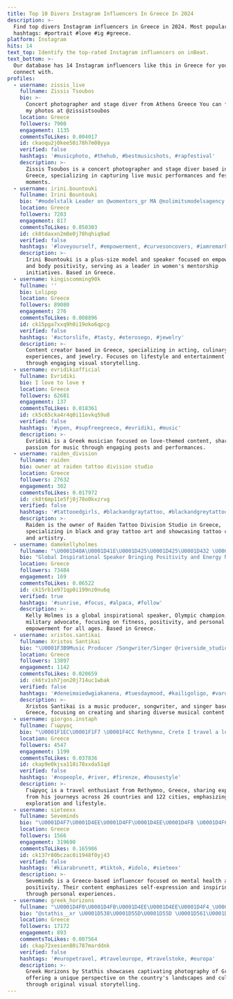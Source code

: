 ```yaml
---
title: Top 10 Divers Instagram Influencers In Greece In 2024
description: >-
  Find top divers Instagram influencers in Greece in 2024. Most popular
  hashtags: #portrait #love #ig #greece.
platform: Instagram
hits: 14
text_top: Identify the top-rated Instagram influencers on inBeat.
text_bottom: >-
  Our database has 14 Instagram influencers like this in Greece for you to
  connect with.
profiles:
  - username: zissis_live
    fullname: Zissis Tsoubos
    bio: >-
      Concert photographer and stage diver from Athens Greece You can find also
      my photos at @zissistsoubos
    location: Greece
    followers: 7900
    engagement: 1135
    commentsToLikes: 0.004017
    id: ckaoqu2j0kee50i78h7m08yya
    verified: false
    hashtags: '#musicphoto, #thehub, #bestmusicshots, #rapfestival'
    description: >-
      Zissis Tsoubos is a concert photographer and stage diver based in Athens,
      Greece, specializing in capturing live music performances and festival
      moments.
  - username: irini.bountouki
    fullname: Irini Bountouki
    bio: "#modelstalk Leader on @womentors_gr MA @nolimitsmodelsagency \U0001F1EE\U0001F1F9\U0001F1E8\U0001F1F3\U0001F1F9\U0001F1F7 Mum Speaker 1st \U0001F1EC\U0001F1F7 plus size model"
    location: Greece
    followers: 7203
    engagement: 817
    commentsToLikes: 0.050303
    id: ck8tdaxxn2m8e0j78hqhiq9ad
    verified: false
    hashtags: '#loveyourself, #empowerment, #curvesoncovers, #iamremarkable'
    description: >-
      Irini Bountouki is a plus-size model and speaker focused on empowerment
      and body positivity, serving as a leader in women's mentorship
      initiatives. Based in Greece.
  - username: kingiscomming90k
    fullname: ''
    bio: Lolipop
    location: Greece
    followers: 89080
    engagement: 276
    commentsToLikes: 0.008896
    id: ck15pga7xxq9h0i19oko6qpcg
    verified: false
    hashtags: '#actorslife, #tasty, #eterosego, #jewelry'
    description: >-
      Content creator based in Greece, specializing in acting, culinary
      experiences, and jewelry. Focuses on lifestyle and entertainment themes
      through engaging visual storytelling.
  - username: evridikiofficial
    fullname: Evridiki
    bio: I love to love ❣️
    location: Greece
    followers: 62681
    engagement: 137
    commentsToLikes: 0.018361
    id: ck5c65cka4r4q0i11ovkq59u8
    verified: false
    hashtags: '#ypen, #supfreegreece, #evridiki, #music'
    description: >-
      Evridiki is a Greek musician focused on love-themed content, sharing her
      passion for music through engaging posts and performances.
  - username: raiden_division
    fullname: raiden
    bio: owner at raiden tattoo division studio
    location: Greece
    followers: 27632
    engagement: 302
    commentsToLikes: 0.017972
    id: ck8t6mp11e5fj0j78o0kxzrvg
    verified: false
    hashtags: '#tattooedgirls, #blackandgraytattoo, #blackandgreytattoo, #tattooartist'
    description: >-
      Raiden is the owner of Raiden Tattoo Division Studio in Greece,
      specializing in black and gray tattoo art and showcasing tattoo culture
      and artistry.
  - username: damekellyholmes
    fullname: "\U0001D40A\U0001D41E\U0001D425\U0001D425\U0001D432 \U0001D407\U0001D428\U0001D425\U0001D426\U0001D41E\U0001D42C \U0001F601"
    bio: "Global Inspirational Speaker Bringing Positivity and Energy No matter your age! Colonel,Dame, Double Olympic \U0001F947\U0001F947 @militaryinmotion for fitness \U0001F3CB\U0001F3FD‍♂️\U0001F4AA\U0001F3FD"
    location: Greece
    followers: 73484
    engagement: 169
    commentsToLikes: 0.06522
    id: ck15rb1e971qp0i199nz0nu6q
    verified: true
    hashtags: '#sunrise, #focus, #alpaca, #follow'
    description: >-
      Kelly Holmes is a global inspirational speaker, Olympic champion, and
      military advocate, focusing on fitness, positivity, and personal
      empowerment for all ages. Based in Greece.
  - username: xristos.santikai
    fullname: Xristos Santikai
    bio: "\U0001F3B9Music Producer /Songwriter/Singer @riverside_studio_gr"
    location: Greece
    followers: 13897
    engagement: 1142
    commentsToLikes: 0.020659
    id: ck6tv1sh7jon20j714uc1wbak
    verified: false
    hashtags: '#deneimaiedwgiakanena, #tuesdaymood, #kailigoligo, #vardis'
    description: >-
      Xristos Santikai is a music producer, songwriter, and singer based in
      Greece, focusing on creating and sharing diverse musical content.
  - username: giorgos.instaph
    fullname: Γιώργος
    bio: "\U0001F1EC\U0001F1F7 \U0001F4CC Rethymno, Crete I travel a lot; I hate having my life disrupted by routine. \U0001F30E 26/195 countries | 122 cities"
    location: Greece
    followers: 4547
    engagement: 1199
    commentsToLikes: 0.037836
    id: ckap9e0kjsa110i78xxda51qd
    verified: false
    hashtags: '#nopeople, #river, #firenze, #housestyle'
    description: >-
      Γιώργος is a travel enthusiast from Rethymno, Greece, sharing experiences
      from his journeys across 26 countries and 122 cities, emphasizing
      exploration and lifestyle.
  - username: sieteexx
    fullname: Seveminds
    bio: "\U0001D4F7\U0001D4EE\U0001D4FF\U0001D4EE\U0001D4FB \U0001D4F6\U0001D4F2\U0001D4F7\U0001D4ED\U0001F54A️ —\U0001D600\U0001D5F2\U0001D603\U0001D5F2 \U0001D5F0\U0001D5EE\U0001D602\U0001D600\U0001D5F2\U0001D600 \U0001D5FA\U0001D606 \U0001D600\U0001D5FA\U0001D5F6\U0001D5F9\U0001D5F2\U0001D600<\U0001D7EF \U0001D600\U0001D5F6\U0001D5FB\U0001D5F0\U0001D5F2 \U0001D7ED\U0001D7F3.\U0001D7EC\U0001D7ED.\U0001D7EE\U0001D7EC ϟ"
    location: Greece
    followers: 1566
    engagement: 319690
    commentsToLikes: 0.165986
    id: ck137r80bczac0i1948f0yj43
    verified: false
    hashtags: '#kiarabrunett, #tiktok, #idolo, #sieteex'
    description: >-
      Seveminds is a Greece-based influencer focused on mental health and
      positivity. Their content emphasizes self-expression and inspiring others
      through personal experiences.
  - username: greek_horizons
    fullname: "\U0001D4F0\U0001D4FB\U0001D4EE\U0001D4EE\U0001D4F4_\U0001D4F1\U0001D4F8\U0001D4FB\U0001D4F2\U0001D503\U0001D4F8\U0001D4F7\U0001D4FC \U0001D4EB\U0001D502 \U0001D4E2\U0001D4FD\U0001D4EA\U0001D4FD\U0001D4F1\U0001D4F2\U0001D4FC"
    bio: "@stathis__xr \U0001D538\U0001D55D\U0001D55D \U0001D561\U0001D559\U0001D560\U0001D565\U0001D560\U0001D564 \U0001D552\U0001D563\U0001D556 \U0001D55E\U0001D55A\U0001D55F\U0001D556 \U0001F4F7 •Η Ελλάδα από την δική μου ματιά \U0001F1EC\U0001F1F7 • \U0001D54B\U0001D552\U0001D558\U0001F4CD#greek_horizons For Collaboration Send Dm \U0001F4E9"
    location: Greece
    followers: 17172
    engagement: 893
    commentsToLikes: 0.007564
    id: ckap72xesien80i787marddnk
    verified: false
    hashtags: '#europetravel, #traveleurope, #travelstoke, #europa'
    description: >-
      Greek Horizons by Stathis showcases captivating photography of Greece,
      offering a unique perspective on the country's landscapes and culture
      through original visual storytelling.
---
```


